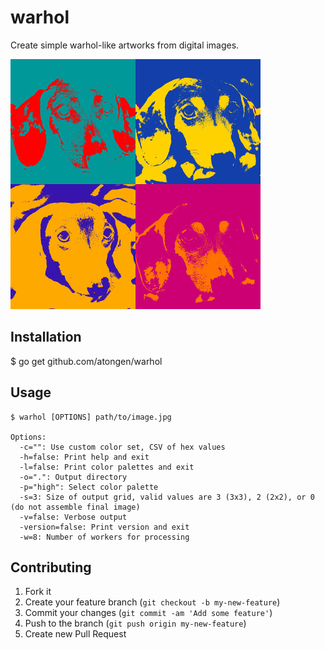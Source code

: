 # warhol

Create simple warhol-like artworks from digital images.

![Obi Warhol](obi-warhol2-small.jpg)

## Installation

$ go get github.com/atongen/warhol

## Usage

```
$ warhol [OPTIONS] path/to/image.jpg

Options:
  -c="": Use custom color set, CSV of hex values
  -h=false: Print help and exit
  -l=false: Print color palettes and exit
  -o=".": Output directory
  -p="high": Select color palette
  -s=3: Size of output grid, valid values are 3 (3x3), 2 (2x2), or 0 (do not assemble final image)
  -v=false: Verbose output
  -version=false: Print version and exit
  -w=8: Number of workers for processing
```

## Contributing

1. Fork it
2. Create your feature branch (`git checkout -b my-new-feature`)
3. Commit your changes (`git commit -am 'Add some feature'`)
4. Push to the branch (`git push origin my-new-feature`)
5. Create new Pull Request
